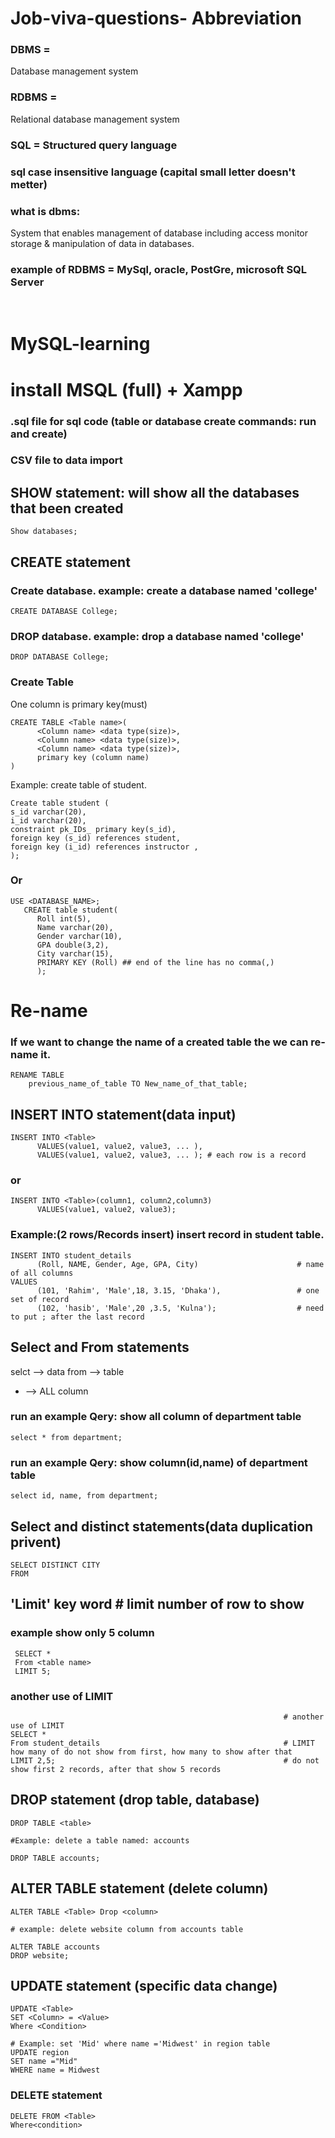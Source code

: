 # Job-viva-questions- Abbreviation
### DBMS = 
Database management system
### RDBMS = 
Relational database management system
### SQL = Structured query language 
### sql case insensitive language (capital small letter doesn't metter)
### what is dbms:
System that enables management of database including access monitor storage & manipulation of data in databases.
### example of RDBMS = MySql, oracle, PostGre, microsoft SQL Server

<br>

# MySQL-learning
# install MSQL (full) + Xampp
### .sql file for sql code (table or database create commands: run and create)
### CSV file to data import

## SHOW statement: will show all the databases that been created
```
Show databases;
```

## CREATE statement 
### Create database. example: create a database named 'college'

```
CREATE DATABASE College;

```
### DROP database. example: drop a database named 'college'
```
DROP DATABASE College;

```

### Create Table
One column is primary key(must)
```
CREATE TABLE <Table name>(
      <Column name> <data type(size)>,
      <Column name> <data type(size)>,
      <Column name> <data type(size)>,
      primary key (column name)
)
```

Example: create table of student.
```
Create table student (
s_id varchar(20),
i_id varchar(20),
constraint pk_IDs_ primary key(s_id),
foreign key (s_id) references student,
foreign key (i_id) references instructor ,
);

```
### Or
```
USE <DATABASE_NAME>;
   CREATE table student(
      Roll int(5),
      Name varchar(20),
      Gender varchar(10),
      GPA double(3,2),
      City varchar(15),
      PRIMARY KEY (Roll) ## end of the line has no comma(,)
      );
```

# Re-name
### If we want to change the name of a created table the we can re-name it.

```
RENAME TABLE
    previous_name_of_table TO New_name_of_that_table;

```

## INSERT INTO statement(data input)
```
INSERT INTO <Table>
      VALUES(value1, value2, value3, ... ),
      VALUES(value1, value2, value3, ... ); # each row is a record 
```
### or
```
INSERT INTO <Table>(column1, column2,column3)
      VALUES(value1, value2, value3);
```
### Example:(2 rows/Records insert)  insert record in student table.
```
INSERT INTO student_details
      (Roll, NAME, Gender, Age, GPA, City)                      # name of all columns
VALUES
      (101, 'Rahim', 'Male',18, 3.15, 'Dhaka'),                 # one set of record
      (102, 'hasib', 'Male',20 ,3.5, 'Kulna');                  # need to put ; after the last record
```

## Select and From statements
selct --> data
from --> table
* --> ALL column
### run an example Qery: show all column of department table 
```
select * from department;
```
### run an example Qery: show column(id,name) of department table 
```
select id, name, from department;
```
## Select and distinct statements(data duplication privent)
```
SELECT DISTINCT CITY
FROM 
```
## 'Limit' key word # limit number of row to show
### example show only 5 column
```
 SELECT *
 From <table name>
 LIMIT 5;
```
### another use of LIMIT
```
                                                             # another use of LIMIT
SELECT *                                                   
From student_details                                         # LIMIT how many of do not show from first, how many to show after that
LIMIT 2,5;                                                   # do not show first 2 records, after that show 5 records
```


## DROP statement (drop table, database)
```
DROP TABLE <table>

#Example: delete a table named: accounts

DROP TABLE accounts;
```
## ALTER TABLE statement (delete column)


```
ALTER TABLE <Table> Drop <column>

# example: delete website column from accounts table

ALTER TABLE accounts
DROP website;
```

## UPDATE statement (specific data change)
```
UPDATE <Table>
SET <Column> = <Value>
Where <Condition>

# Example: set 'Mid' where name ='Midwest' in region table
UPDATE region
SET name ="Mid"
WHERE name = Midwest

```
### DELETE statement

```
DELETE FROM <Table>
Where<condition>
```





